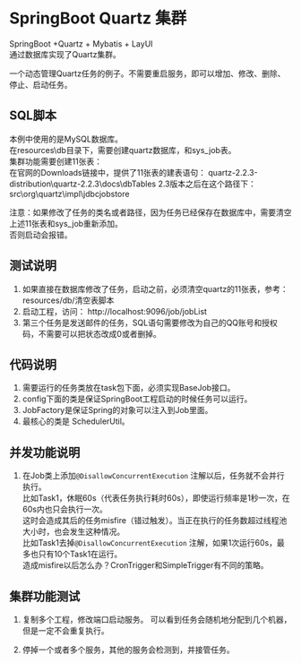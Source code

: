 # SpringBoot Quartz 集群
SpringBoot +Quartz + Mybatis + LayUI<br/>
通过数据库实现了Quartz集群。<br/>

一个动态管理Quartz任务的例子。不需要重启服务，即可以增加、修改、删除、停止、启动任务。

## SQL脚本
本例中使用的是MySQL数据库。<br/>
在resources\db目录下，需要创建quartz数据库，和sys_job表。<br/>
集群功能需要创建11张表：<br/>
在官网的Downloads链接中，提供了11张表的建表语句：
quartz-2.2.3-distribution\quartz-2.2.3\docs\dbTables
2.3版本之后在这个路径下：src\org\quartz\impl\jdbcjobstore 

注意：如果修改了任务的类名或者路径，因为任务已经保存在数据库中，需要清空上述11张表和sys_job重新添加。<br/>
否则启动会报错。

## 测试说明
1. 如果直接在数据库修改了任务，启动之前，必须清空quartz的11张表，参考：resources/db/清空表脚本
2. 启动工程，访问： http://localhost:9096/job/jobList   <br/>
3. 第三个任务是发送邮件的任务，SQL语句需要修改为自己的QQ账号和授权码，不需要可以把状态改成0或者删掉。

## 代码说明
1. 需要运行的任务类放在task包下面，必须实现BaseJob接口。
2. config下面的类是保证SpringBoot工程启动的时候任务可以运行。
3. JobFactory是保证Spring的对象可以注入到Job里面。
3. 最核心的类是 SchedulerUtil。

## 并发功能说明
1.  在Job类上添加`@DisallowConcurrentExecution` 注解以后，任务就不会并行执行。<br/>
比如Task1，休眠60s（代表任务执行耗时60s），即使运行频率是1秒一次，在60s内也只会执行一次。<br/>
这时会造成其后的任务misfire（错过触发）。当正在执行的任务数超过线程池大小时，也会发生这种情况。<br/>
比如Task1去掉`@DisallowConcurrentExecution` 注解，如果1次运行60s，最多也只有10个Task1在运行。<br/>
造成misfire以后怎么办？CronTrigger和SimpleTrigger有不同的策略。


## 集群功能测试
1. 复制多个工程，修改端口启动服务。
可以看到任务会随机地分配到几个机器，但是一定不会重复执行。

2. 停掉一个或者多个服务，其他的服务会检测到，并接管任务。
